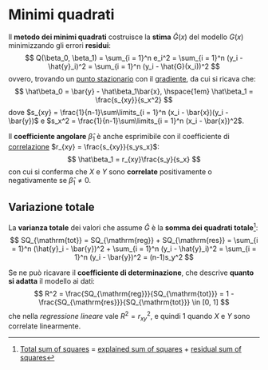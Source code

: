 # Minimi quadrati

Il **metodo dei minimi quadrati** costruisce la **stima** $\hat{G}(x)$ del modello $G(x)$ minimizzando gli errori **residui**:
$$
Q(\beta_0, \beta_1) = \sum_{i = 1}^n e_i^2 = \sum_{i = 1}^n (y_i - \hat{y}_i)^2 = \sum_{i = 1}^n (y_i - \hat{G}(x_i))^2
$$
ovvero, trovando un [punto stazionario](../../../ct0433/03/06/03/README.md#punti-critici) con il [gradiente](../../../ct0433/03/06/README.md#vettore-gradiente), da cui si ricava che:
$$
\hat\beta_0 = \bar{y} - \hat\beta_1\bar{x}, \hspace{1em} \hat\beta_1 = \frac{s_{xy}}{s_x^2}
$$
dove $s_{xy} = \frac{1}{n-1}\sum\limits_{i = 1}^n (x_i - \bar{x})(y_i - \bar{y})$ e $s_x^2 = \frac{1}{n-1}\sum\limits_{i = 1}^n (x_i - \bar{x})^2$.

Il **coefficiente angolare** $\hat\beta_1$ è anche esprimibile con il coefficiente di [correlazione](../../../ct0111/04/README.md#correlazione) $r_{xy} = \frac{s_{xy}}{s_ys_x}$:
$$
\hat\beta_1 = r_{xy}\frac{s_y}{s_x}
$$
con cui si conferma che $X$ e $Y$ sono **correlate** positivamente o negativamente se $\hat\beta_1 \neq 0$.

## Variazione totale

La **varianza totale** dei valori che assume $\hat{G}$ è la **somma dei quadrati totale**[^1]:
$$
SQ_{\mathrm{tot}} =
SQ_{\mathrm{reg}} + SQ_{\mathrm{res}} =
\sum_{i = 1}^n (\hat{y}_i - \bar{y})^2 + \sum_{i = 1}^n (y_i - \hat{y}_i)^2 =
\sum_{i = 1}^n (y_i - \bar{y})^2 = (n-1)s_y^2
$$

Se ne può ricavare il **coefficiente di determinazione**, che descrive **quanto si adatta** il modello ai dati:
$$
R^2 = \frac{SQ_{\mathrm{reg}}}{SQ_{\mathrm{tot}}} = 1 - \frac{SQ_{\mathrm{res}}}{SQ_{\mathrm{tot}}} \in [0, 1]
$$
che nella _regressione lineare_ vale $R^2 = r^2_{xy}$, e quindi $1$ quando $X$ e $Y$ sono correlate linearmente.

[^1]: [Total sum of squares](https://en.wikipedia.org/wiki/Total_sum_of_squares) = [explained sum of squares](https://en.wikipedia.org/wiki/Explained_sum_of_squares) + [residual sum of squares](https://en.wikipedia.org/wiki/Residual_sum_of_squares)
